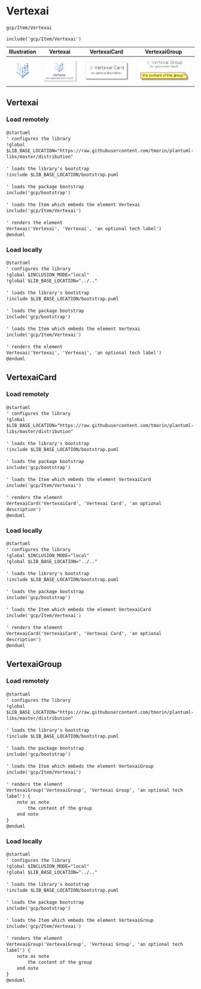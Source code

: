 # Vertexai


```text
gcp/Item/Vertexai
```

```text
include('gcp/Item/Vertexai')
```



| Illustration | Vertexai | VertexaiCard | VertexaiGroup |
| :---: | :---: | :---: | :---: |
| ![illustration for Illustration](../../gcp/Item/Vertexai.png) | ![illustration for Vertexai](../../gcp/Item/Vertexai.Local.png) | ![illustration for VertexaiCard](../../gcp/Item/VertexaiCard.Local.png) | ![illustration for VertexaiGroup](../../gcp/Item/VertexaiGroup.Local.png) |




## Vertexai

### Load remotely
```plantuml
@startuml
' configures the library
!global $LIB_BASE_LOCATION="https://raw.githubusercontent.com/tmorin/plantuml-libs/master/distribution"

' loads the library's bootstrap
!include $LIB_BASE_LOCATION/bootstrap.puml

' loads the package bootstrap
include('gcp/bootstrap')

' loads the Item which embeds the element Vertexai
include('gcp/Item/Vertexai')

' renders the element
Vertexai('Vertexai', 'Vertexai', 'an optional tech label')
@enduml
```

### Load locally
```plantuml
@startuml
' configures the library
!global $INCLUSION_MODE="local"
!global $LIB_BASE_LOCATION="../.."

' loads the library's bootstrap
!include $LIB_BASE_LOCATION/bootstrap.puml

' loads the package bootstrap
include('gcp/bootstrap')

' loads the Item which embeds the element Vertexai
include('gcp/Item/Vertexai')

' renders the element
Vertexai('Vertexai', 'Vertexai', 'an optional tech label')
@enduml
```

## VertexaiCard

### Load remotely
```plantuml
@startuml
' configures the library
!global $LIB_BASE_LOCATION="https://raw.githubusercontent.com/tmorin/plantuml-libs/master/distribution"

' loads the library's bootstrap
!include $LIB_BASE_LOCATION/bootstrap.puml

' loads the package bootstrap
include('gcp/bootstrap')

' loads the Item which embeds the element VertexaiCard
include('gcp/Item/Vertexai')

' renders the element
VertexaiCard('VertexaiCard', 'Vertexai Card', 'an optional description')
@enduml
```

### Load locally
```plantuml
@startuml
' configures the library
!global $INCLUSION_MODE="local"
!global $LIB_BASE_LOCATION="../.."

' loads the library's bootstrap
!include $LIB_BASE_LOCATION/bootstrap.puml

' loads the package bootstrap
include('gcp/bootstrap')

' loads the Item which embeds the element VertexaiCard
include('gcp/Item/Vertexai')

' renders the element
VertexaiCard('VertexaiCard', 'Vertexai Card', 'an optional description')
@enduml
```

## VertexaiGroup

### Load remotely
```plantuml
@startuml
' configures the library
!global $LIB_BASE_LOCATION="https://raw.githubusercontent.com/tmorin/plantuml-libs/master/distribution"

' loads the library's bootstrap
!include $LIB_BASE_LOCATION/bootstrap.puml

' loads the package bootstrap
include('gcp/bootstrap')

' loads the Item which embeds the element VertexaiGroup
include('gcp/Item/Vertexai')

' renders the element
VertexaiGroup('VertexaiGroup', 'Vertexai Group', 'an optional tech label') {
    note as note
        the content of the group
    end note
}
@enduml
```

### Load locally
```plantuml
@startuml
' configures the library
!global $INCLUSION_MODE="local"
!global $LIB_BASE_LOCATION="../.."

' loads the library's bootstrap
!include $LIB_BASE_LOCATION/bootstrap.puml

' loads the package bootstrap
include('gcp/bootstrap')

' loads the Item which embeds the element VertexaiGroup
include('gcp/Item/Vertexai')

' renders the element
VertexaiGroup('VertexaiGroup', 'Vertexai Group', 'an optional tech label') {
    note as note
        the content of the group
    end note
}
@enduml
```

